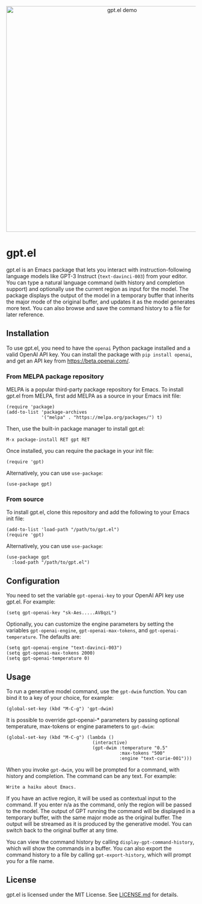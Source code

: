 <p align="center">
  <img src="gpt.gif" alt="gpt.el demo" width="600"/>
</p>

# gpt.el

gpt.el is an Emacs package that lets you interact with instruction-following language models like GPT-3 Instruct (`text-davinci-003`) from your editor. You can type a natural language command (with history and completion support) and optionally use the current region as input for the model. The package displays the output of the model in a temporary buffer that inherits the major mode of the original buffer, and updates it as the model generates more text. You can also browse and save the command history to a file for later reference.

## Installation

To use gpt.el, you need to have the `openai` Python package installed and a valid OpenAI API key. You can install the package with `pip install openai`, and get an API key from https://beta.openai.com/.

### From MELPA package repository

MELPA is a popular third-party package repository for Emacs. To install gpt.el from MELPA, first add MELPA as a source in your Emacs init file:

```elisp
(require 'package)
(add-to-list 'package-archives
             '("melpa" . "https://melpa.org/packages/") t)
```

Then, use the built-in package manager to install gpt.el:

```
M-x package-install RET gpt RET
```

Once installed, you can require the package in your init file:

```elisp
(require 'gpt)
```

Alternatively, you can use `use-package`:

```elisp
(use-package gpt)
```

### From source

To install gpt.el, clone this repository and add the following to your Emacs init file:

```elisp
(add-to-list 'load-path "/path/to/gpt.el")
(require 'gpt)
```

Alternatively, you can use `use-package`:

```elisp
(use-package gpt
  :load-path "/path/to/gpt.el")
```

## Configuration

You need to set the variable `gpt-openai-key` to your OpenAI API key use gpt.el. For example:

```elisp
(setq gpt-openai-key "sk-Aes.....AV8qzL")
```

Optionally, you can customize the engine parameters by setting the variables `gpt-openai-engine`, `gpt-openai-max-tokens`, and `gpt-openai-temperature`. The defaults are:

```elisp
(setq gpt-openai-engine "text-davinci-003")
(setq gpt-openai-max-tokens 2000)
(setq gpt-openai-temperature 0)
```

## Usage

To run a generative model command, use the `gpt-dwim` function. You can bind it to a key of your choice, for example:

```elisp
(global-set-key (kbd "M-C-g") 'gpt-dwim)
```

It is possible to override gpt-openai-* parameters by passing optional temperature, max-tokens or engine parameters to `gpt-dwim`:

```elisp
(global-set-key (kbd "M-C-g") (lambda ()
                                (interactive)
                                (gpt-dwim :temperature "0.5"
                                          :max-tokens "500"
                                          :engine "text-curie-001")))
```

When you invoke `gpt-dwim`, you will be prompted for a command, with history and completion. The command can be any text. For example:

```
Write a haiku about Emacs.
```

If you have an active region, it will be used as contextual input to the command. If you enter n/a as the command, only the region will be passed to the model. The output of GPT running the command will be displayed in a temporary buffer, with the same major mode as the original buffer. The output will be streamed as it is produced by the generative model. You can switch back to the original buffer at any time.

You can view the command history by calling `display-gpt-command-history`, which will show the commands in a buffer. You can also export the command history to a file by calling `gpt-export-history`, which will prompt you for a file name.

## License

gpt.el is licensed under the MIT License. See [LICENSE.md](LICENSE.md) for details.
